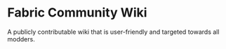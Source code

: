 # Fabric Community Wiki

A publicly contributable wiki that is user-friendly and targeted towards all modders.